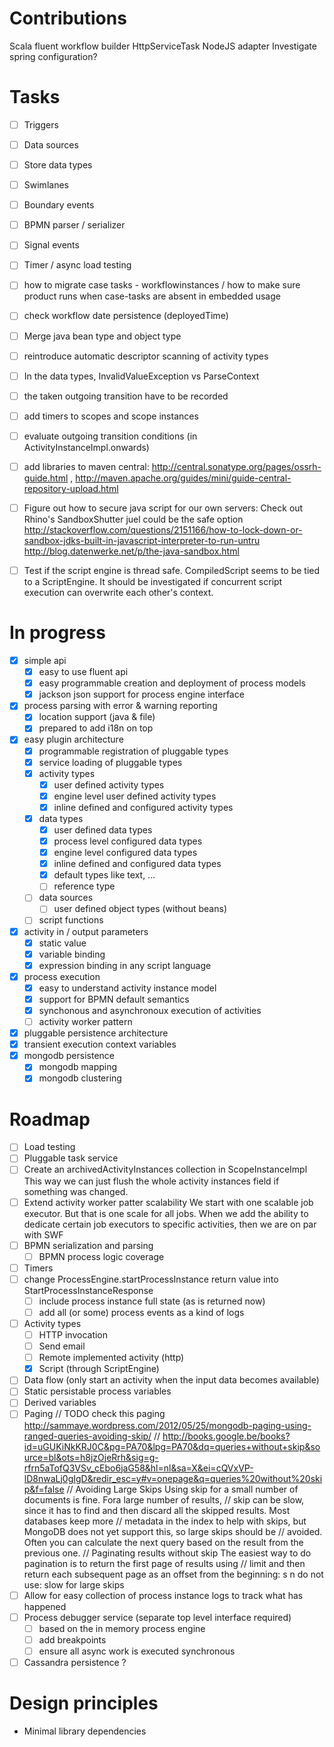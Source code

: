 # Contributions

Scala fluent workflow builder 
HttpServiceTask
NodeJS adapter
Investigate spring configuration?

# Tasks

- [ ] Triggers
- [ ] Data sources
- [ ] Store data types
- [ ] Swimlanes 
- [ ] Boundary events
- [ ] BPMN parser / serializer
- [ ] Signal events
- [ ] Timer / async load testing

- [ ] how to migrate case tasks - workflowinstances / how to make sure product runs when case-tasks are absent in embedded usage

- [ ] check workflow date persistence (deployedTime)
- [ ] Merge java bean type and object type
- [ ] reintroduce automatic descriptor scanning of activity types
- [ ] In the data types, InvalidValueException vs ParseContext
- [ ] the taken outgoing transition have to be recorded
- [ ] add timers to scopes and scope instances
- [ ] evaluate outgoing transition conditions (in ActivityInstanceImpl.onwards)
- [ ] add libraries to maven central: http://central.sonatype.org/pages/ossrh-guide.html ,  http://maven.apache.org/guides/mini/guide-central-repository-upload.html
- [ ] Figure out how to secure java script for our own servers:  Check out Rhino's SandboxShutter
        juel could be the safe option
        http://stackoverflow.com/questions/2151166/how-to-lock-down-or-sandbox-jdks-built-in-javascript-interpreter-to-run-untru 
        http://blog.datenwerke.net/p/the-java-sandbox.html
- [ ] Test if the script engine is thread safe. CompiledScript seems to be tied to a ScriptEngine. It should be investigated if concurrent script execution can overwrite each other's context.

# In progress

- [x] simple api 
  - [x] easy to use fluent api
  - [x] easy programmable creation and deployment of process models
  - [x] jackson json support for process engine interface
- [x] process parsing with error & warning reporting
  - [x] location support (java & file) 
  - [x] prepared to add i18n on top
- [x] easy plugin architecture
  - [x] programmable registration of pluggable types
  - [x] service loading of pluggable types
  - [x] activity types
     - [x] user defined activity types
     - [x] engine level user defined activity types
     - [x] inline defined and configured activity types
  - [x] data types
     - [x] user defined data types
     - [x] process level configured data types
     - [x] engine level configured data types
     - [x] inline defined and configured data types
     - [x] default types like text, ... 
     - [ ] reference type
  - [ ] data sources
     - [ ] user defined object types (without beans) 
  - [ ] script functions
- [x] activity in / output parameters
  - [x] static value 
  - [x] variable binding 
  - [x] expression binding in any script language 
- [x] process execution
  - [x] easy to understand activity instance model
  - [x] support for BPMN default semantics
  - [x] synchonous and asynchronoux execution of activities
  - [ ] activity worker pattern
- [x] pluggable persistence architecture 
- [x] transient execution context variables
- [x] mongodb persistence
  - [x] mongodb mapping
  - [x] mongodb clustering

# Roadmap

- [ ] Load testing
- [ ] Pluggable task service
- [ ] Create an archivedActivityInstances collection in ScopeInstanceImpl  This way we can just flush the whole activity instances field if something was changed.
- [ ] Extend activity worker patter scalability
      We start with one scalable job executor.  But that is one scale for all jobs.
      When we add the ability to dedicate certain job executors to specific activities, then 
      we are on par with SWF
- [ ] BPMN serialization and parsing
  - [ ] BPMN process logic coverage
- [ ] Timers
- [ ] change ProcessEngine.startProcessInstance return value into StartProcessInstanceResponse
  - [ ] include process instance full state (as is returned now)
  - [ ] add all (or some) process events as a kind of logs
- [ ] Activity types
  - [ ] HTTP invocation
  - [ ] Send email
  - [ ] Remote implemented activity (http)
  - [x] Script (through ScriptEngine)
- [ ] Data flow (only start an activity when the input data becomes available)
- [ ] Static persistable process variables
- [ ] Derived variables
- [ ] Paging
  // TODO check this paging http://sammaye.wordpress.com/2012/05/25/mongodb-paging-using-ranged-queries-avoiding-skip/
  // http://books.google.be/books?id=uGUKiNkKRJ0C&pg=PA70&lpg=PA70&dq=queries+without+skip&source=bl&ots=h8jzOjeRrh&sig=g-rfrn5aTofQ3VSv_cEbo6jaG58&hl=nl&sa=X&ei=cQVxVP-lD8nwaLj0gIgD&redir_esc=y#v=onepage&q=queries%20without%20skip&f=false
  // Avoiding Large Skips Using skip for a small number of documents is fine. Fora large number of results, 
  // skip can be slow, since it has to find and then discard all the skipped results. Most databases keep more 
  // metadata in the index to help with skips, but MongoDB does not yet support this, so large skips should be 
  // avoided. Often you can calculate the next query based on the result from the previous one. 
  // Paginating results without skip The easiest way to do pagination is to return the first page of results using 
  // limit and then return each subsequent page as an offset from the beginning: s n do not use: slow for large skips
- [ ] Allow for easy collection of process instance logs to track what has happened
- [ ] Process debugger service (separate top level interface required)
  - [ ] based on the in memory process engine
  - [ ] add breakpoints
  - [ ] ensure all async work is executed synchronous 
- [ ] Cassandra persistence ?

# Design principles

* Minimal library dependencies
